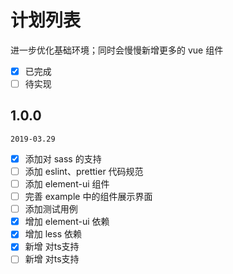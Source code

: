 # 计划列表
进一步优化基础环境；同时会慢慢新增更多的 vue 组件

- [x] 已完成
- [ ] 待实现

## 1.0.0

`2019-03.29`
- [X] 添加对 sass 的支持
- [ ] 添加 eslint、prettier 代码规范
- [ ] 添加 element-ui 组件
- [ ] 完善 example 中的组件展示界面
- [ ] 添加测试用例
- [x] 增加 element-ui 依赖
- [x] 增加 less 依赖
- [x] 新增 对ts支持
- [ ] 新增 对ts支持